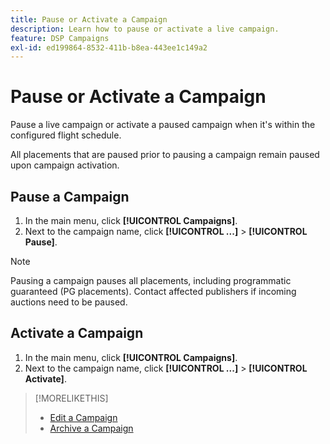 ```yaml
---
title: Pause or Activate a Campaign
description: Learn how to pause or activate a live campaign.
feature: DSP Campaigns
exl-id: ed199864-8532-411b-b8ea-443ee1c149a2
---
```

# Pause or Activate a Campaign

Pause a live campaign or activate a paused campaign when it's within the configured flight schedule. 

All placements that are paused prior to pausing a campaign remain paused upon campaign activation. 

## Pause a Campaign

1. In the main menu, click **[!UICONTROL Campaigns]**.
1. Next to the campaign name, click  **[!UICONTROL ...]** > **[!UICONTROL Pause]**.

>[!NOTE]
>
>Pausing a campaign pauses all placements, including programmatic guaranteed (PG placements). Contact affected publishers if incoming auctions need to be paused.

## Activate a Campaign

1. In the main menu, click **[!UICONTROL Campaigns]**.
1. Next to the campaign name, click  **[!UICONTROL ...]** > **[!UICONTROL Activate]**.

>[!MORELIKETHIS]
>
>* [Edit a Campaign](campaign-edit.md)
>* [Archive a Campaign](campaign-archive-unarchive.md)
